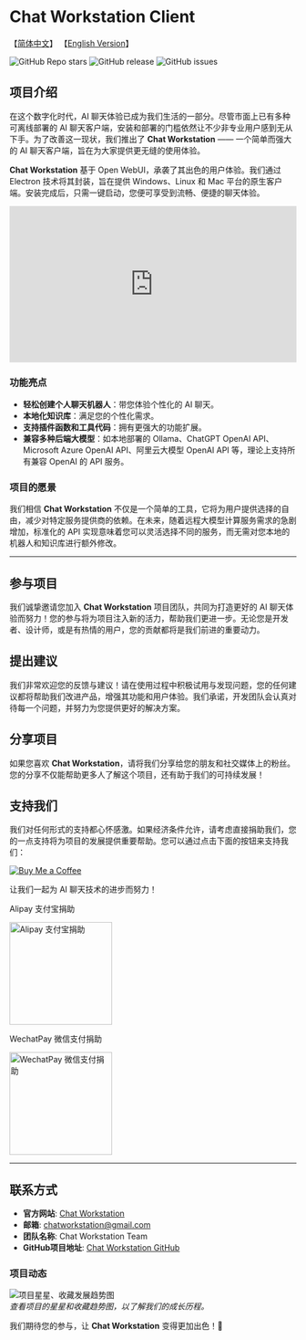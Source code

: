 # Chat Workstation Client

【[简体中文](README.md)】 【[English Version](README_en.md)】

![GitHub Repo stars](https://img.shields.io/github/stars/Travisun/ChatWorkstation?style=social) ![GitHub release](https://img.shields.io/github/release/Travisun/ChatWorkstation) ![GitHub issues](https://img.shields.io/github/issues/Travisun/ChatWorkstation)

## 项目介绍

在这个数字化时代，AI 聊天体验已成为我们生活的一部分。尽管市面上已有多种可离线部署的 AI 聊天客户端，安装和部署的门槛依然让不少非专业用户感到无从下手。为了改善这一现状，我们推出了 **Chat Workstation** —— 一个简单而强大的 AI 聊天客户端，旨在为大家提供更无缝的使用体验。

**Chat Workstation** 基于 Open WebUI，承袭了其出色的用户体验。我们通过 Electron 技术将其封装，旨在提供 Windows、Linux 和 Mac 平台的原生客户端。安装完成后，只需一键启动，您便可享受到流畅、便捷的聊天体验。

<div style="padding:54.32% 0 0 0;position:relative;"><iframe src="https://player.vimeo.com/video/989480789?badge=0&amp;autopause=0&amp;player_id=0&amp;app_id=58479" frameborder="0" allow="autoplay; fullscreen; picture-in-picture; clipboard-write" style="position:absolute;top:0;left:0;width:100%;height:100%;" title="Chat Workstation Client Introduction"></iframe></div><script src="https://player.vimeo.com/api/player.js"></script>

### 功能亮点

- **轻松创建个人聊天机器人**：带您体验个性化的 AI 聊天。
- **本地化知识库**：满足您的个性化需求。
- **支持插件函数和工具代码**：拥有更强大的功能扩展。
- **兼容多种后端大模型**：如本地部署的 Ollama、ChatGPT OpenAI API、Microsoft Azure OpenAI API、阿里云大模型 OpenAI API 等，理论上支持所有兼容 OpenAI 的 API 服务。

### 项目的愿景

我们相信 **Chat Workstation** 不仅是一个简单的工具，它将为用户提供选择的自由，减少对特定服务提供商的依赖。在未来，随着远程大模型计算服务需求的急剧增加，标准化的 API 实现意味着您可以灵活选择不同的服务，而无需对您本地的机器人和知识库进行额外修改。

---

## 参与项目

我们诚挚邀请您加入 **Chat Workstation** 项目团队，共同为打造更好的 AI 聊天体验而努力！您的参与将为项目注入新的活力，帮助我们更进一步。无论您是开发者、设计师，或是有热情的用户，您的贡献都将是我们前进的重要动力。

## 提出建议

我们非常欢迎您的反馈与建议！请在使用过程中积极试用与发现问题，您的任何建议都将帮助我们改进产品，增强其功能和用户体验。我们承诺，开发团队会认真对待每一个问题，并努力为您提供更好的解决方案。

## 分享项目

如果您喜欢 **Chat Workstation**，请将我们分享给您的朋友和社交媒体上的粉丝。您的分享不仅能帮助更多人了解这个项目，还有助于我们的可持续发展！

## 支持我们

我们对任何形式的支持都心怀感激。如果经济条件允许，请考虑直接捐助我们，您的一点支持将为项目的发展提供重要帮助。您可以通过点击下面的按钮来支持我们：

[![Buy Me a Coffee](https://img.buymeacoffee.com/button-api/?text=Buy%20me%20a%20coffee&emoji=&slug=chatworkstation&button_colour=FFDD00&font_colour=000000&font_family=Cookie&outline_colour=000000&coffee_colour=ffffff)](https://buymeacoffee.com/chatworkstation)

让我们一起为 AI 聊天技术的进步而努力！


Alipay 支付宝捐助

<img src="https://evzs.com/images/8b0ece3f155c71a1bec03b61699d89f.jpg" alt="Alipay 支付宝捐助" height="180px"/>


WechatPay 微信支付捐助

<img src="https://evzs.com/images/8fecd7b36dad4eb55b516b113f778a1.jpg" alt="WechatPay 微信支付捐助" height="180px"  />

---

## 联系方式

- **官方网站**: [Chat Workstation](https://www.chatworkstation.org)
- **邮箱**: [chatworkstation@gmail.com](mailto:chatworkstation@gmail.com)
- **团队名称**: Chat Workstation Team
- **GitHub项目地址**: [Chat Workstation GitHub](https://github.com/Travisun/ChatWorkstation)

### 项目动态

![项目星星、收藏发展趋势图](https://github.com/Travisun/ChatWorkstation/stargazers)  
*查看项目的星星和收藏趋势图，以了解我们的成长历程。*

我们期待您的参与，让 **Chat Workstation** 变得更加出色！🌟